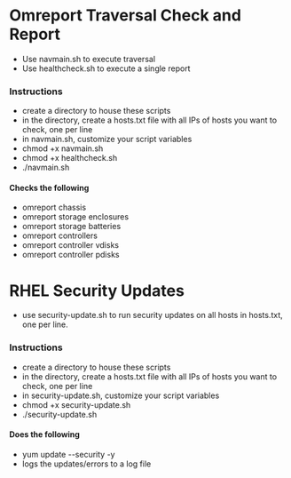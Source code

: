 # Omreport Traversal Check and Report
- Use navmain.sh to execute traversal
- Use healthcheck.sh to execute a single report

### Instructions
- create a directory to house these scripts
- in the directory, create a hosts.txt file with all IPs of hosts you want to check, one per line
- in navmain.sh, customize your script variables
- chmod +x navmain.sh
- chmod +x healthcheck.sh
- ./navmain.sh

#### Checks the following
- omreport chassis
- omreport storage enclosures
- omreport storage batteries
- omreport controllers
- omreport controller vdisks
- omreport controller pdisks


# RHEL Security Updates
- use security-update.sh to run security updates on all hosts in hosts.txt, one per line.

### Instructions
- create a directory to house these scripts
- in the directory, create a hosts.txt file with all IPs of hosts you want to check, one per line
- in security-update.sh, customize your script variables
- chmod +x security-update.sh
- ./security-update.sh

#### Does the following
- yum update --security -y
- logs the updates/errors to a log file
